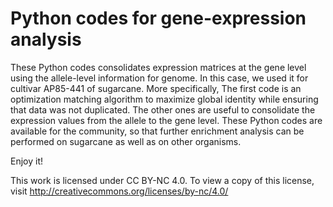 # Python codes for gene-expression analysis

These Python codes consolidates expression matrices at the gene level using the allele-level information for genome. In this case, we used it for cultivar AP85-441 of sugarcane. 
More specifically, The first code is an optimization matching algorithm to maximize global identity while ensuring that data was not duplicated. The other ones are useful to consolidate the expression values from the allele to the gene level. 
These Python codes are available for the community, so that further enrichment analysis can be performed on sugarcane as well as on other organisms.

Enjoy it!

This work is licensed under CC BY-NC 4.0. To view a copy of this license, visit http://creativecommons.org/licenses/by-nc/4.0/

